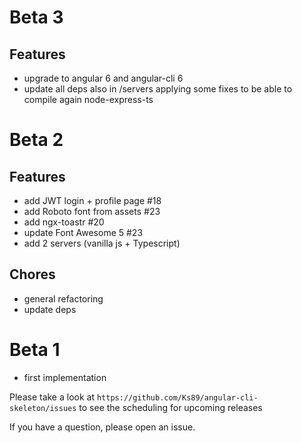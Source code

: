# Beta 3

## Features
- upgrade to angular 6 and angular-cli 6
- update all deps also in /servers applying some fixes to be able to compile again node-express-ts


# Beta 2

## Features
- add JWT login + profile page #18
- add Roboto font from assets #23
- add ngx-toastr #20
- update Font Awesome 5 #23
- add 2 servers (vanilla js + Typescript)

## Chores
- general refactoring
- update deps


# Beta 1
- first implementation

Please take a look at `https://github.com/Ks89/angular-cli-skeleton/issues` to see the scheduling for upcoming releases

If you have a question, please open an issue.

